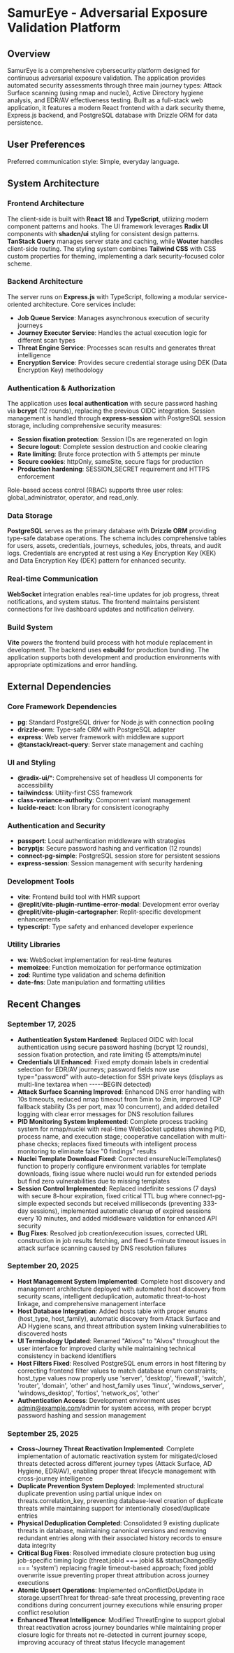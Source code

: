 # SamurEye - Adversarial Exposure Validation Platform

## Overview

SamurEye is a comprehensive cybersecurity platform designed for continuous adversarial exposure validation. The application provides automated security assessments through three main journey types: Attack Surface scanning (using nmap and nuclei), Active Directory hygiene analysis, and EDR/AV effectiveness testing. Built as a full-stack web application, it features a modern React frontend with a dark security theme, Express.js backend, and PostgreSQL database with Drizzle ORM for data persistence.

## User Preferences

Preferred communication style: Simple, everyday language.

## System Architecture

### Frontend Architecture
The client-side is built with **React 18** and **TypeScript**, utilizing modern component patterns and hooks. The UI framework leverages **Radix UI** components with **shadcn/ui** styling for consistent design patterns. **TanStack Query** manages server state and caching, while **Wouter** handles client-side routing. The styling system combines **Tailwind CSS** with CSS custom properties for theming, implementing a dark security-focused color scheme.

### Backend Architecture
The server runs on **Express.js** with TypeScript, following a modular service-oriented architecture. Core services include:
- **Job Queue Service**: Manages asynchronous execution of security journeys
- **Journey Executor Service**: Handles the actual execution logic for different scan types
- **Threat Engine Service**: Processes scan results and generates threat intelligence
- **Encryption Service**: Provides secure credential storage using DEK (Data Encryption Key) methodology

### Authentication & Authorization
The application uses **local authentication** with secure password hashing via **bcrypt** (12 rounds), replacing the previous OIDC integration. Session management is handled through **express-session** with PostgreSQL session storage, including comprehensive security measures:
- **Session fixation protection**: Session IDs are regenerated on login
- **Secure logout**: Complete session destruction and cookie clearing
- **Rate limiting**: Brute force protection with 5 attempts per minute
- **Secure cookies**: httpOnly, sameSite, secure flags for production
- **Production hardening**: SESSION_SECRET requirement and HTTPS enforcement

Role-based access control (RBAC) supports three user roles: global_administrator, operator, and read_only.

### Data Storage
**PostgreSQL** serves as the primary database with **Drizzle ORM** providing type-safe database operations. The schema includes comprehensive tables for users, assets, credentials, journeys, schedules, jobs, threats, and audit logs. Credentials are encrypted at rest using a Key Encryption Key (KEK) and Data Encryption Key (DEK) pattern for enhanced security.

### Real-time Communication
**WebSocket** integration enables real-time updates for job progress, threat notifications, and system status. The frontend maintains persistent connections for live dashboard updates and notification delivery.

### Build System
**Vite** powers the frontend build process with hot module replacement in development. The backend uses **esbuild** for production bundling. The application supports both development and production environments with appropriate optimizations and error handling.

## External Dependencies

### Core Framework Dependencies
- **pg**: Standard PostgreSQL driver for Node.js with connection pooling
- **drizzle-orm**: Type-safe ORM with PostgreSQL adapter
- **express**: Web server framework with middleware support
- **@tanstack/react-query**: Server state management and caching

### UI and Styling
- **@radix-ui/***: Comprehensive set of headless UI components for accessibility
- **tailwindcss**: Utility-first CSS framework
- **class-variance-authority**: Component variant management
- **lucide-react**: Icon library for consistent iconography

### Authentication and Security
- **passport**: Local authentication middleware with strategies
- **bcryptjs**: Secure password hashing and verification (12 rounds)
- **connect-pg-simple**: PostgreSQL session store for persistent sessions
- **express-session**: Session management with security hardening

### Development Tools
- **vite**: Frontend build tool with HMR support
- **@replit/vite-plugin-runtime-error-modal**: Development error overlay
- **@replit/vite-plugin-cartographer**: Replit-specific development enhancements
- **typescript**: Type safety and enhanced developer experience

### Utility Libraries
- **ws**: WebSocket implementation for real-time features
- **memoizee**: Function memoization for performance optimization
- **zod**: Runtime type validation and schema definition
- **date-fns**: Date manipulation and formatting utilities

## Recent Changes

### September 17, 2025
- **Authentication System Hardened**: Replaced OIDC with local authentication using secure password hashing (bcrypt 12 rounds), session fixation protection, and rate limiting (5 attempts/minute)
- **Credentials UI Enhanced**: Fixed empty domain labels in credential selection for EDR/AV journeys; password fields now use type="password" with auto-detection for SSH private keys (displays as multi-line textarea when -----BEGIN detected)
- **Attack Surface Scanning Improved**: Enhanced DNS error handling with 10s timeouts, reduced nmap timeout from 5min to 2min, improved TCP fallback stability (3s per port, max 10 concurrent), and added detailed logging with clear error messages for DNS resolution failures
- **PID Monitoring System Implemented**: Complete process tracking system for nmap/nuclei with real-time WebSocket updates showing PID, process name, and execution stage; cooperative cancellation with multi-phase checks; replaces fixed timeouts with intelligent process monitoring to eliminate false "0 findings" results
- **Nuclei Template Download Fixed**: Corrected ensureNucleiTemplates() function to properly configure environment variables for template downloads, fixing issue where nuclei would run for extended periods but find zero vulnerabilities due to missing templates
- **Session Control Implemented**: Replaced indefinite sessions (7 days) with secure 8-hour expiration, fixed critical TTL bug where connect-pg-simple expected seconds but received milliseconds (preventing 333-day sessions), implemented automatic cleanup of expired sessions every 10 minutes, and added middleware validation for enhanced API security
- **Bug Fixes**: Resolved job creation/execution issues, corrected URL construction in job results fetching, and fixed 5-minute timeout issues in attack surface scanning caused by DNS resolution failures

### September 20, 2025
- **Host Management System Implemented**: Complete host discovery and management architecture deployed with automated host discovery from security scans, intelligent deduplication, automatic threat-to-host linkage, and comprehensive management interface
- **Host Database Integration**: Added hosts table with proper enums (host_type, host_family), automatic discovery from Attack Surface and AD Hygiene scans, and threat attribution system linking vulnerabilities to discovered hosts
- **UI Terminology Updated**: Renamed "Ativos" to "Alvos" throughout the user interface for improved clarity while maintaining technical consistency in backend identifiers
- **Host Filters Fixed**: Resolved PostgreSQL enum errors in host filtering by correcting frontend filter values to match database enum constraints; host_type values now properly use 'server', 'desktop', 'firewall', 'switch', 'router', 'domain', 'other' and host_family uses 'linux', 'windows_server', 'windows_desktop', 'fortios', 'network_os', 'other'
- **Authentication Access**: Development environment uses admin@example.com/admin for system access, with proper bcrypt password hashing and session management

### September 25, 2025
- **Cross-Journey Threat Reactivation Implemented**: Complete implementation of automatic reactivation system for mitigated/closed threats detected across different journey types (Attack Surface, AD Hygiene, EDR/AV), enabling proper threat lifecycle management with cross-journey intelligence
- **Duplicate Prevention System Deployed**: Implemented structural duplicate prevention using partial unique index on threats.correlation_key, preventing database-level creation of duplicate threats while maintaining support for intentionally closed/duplicate entries 
- **Physical Deduplication Completed**: Consolidated 9 existing duplicate threats in database, maintaining canonical versions and removing redundant entries along with their associated history records to ensure data integrity
- **Critical Bug Fixes**: Resolved immediate closure protection bug using job-specific timing logic (threat.jobId === jobId && statusChangedBy === 'system') replacing fragile timeout-based approach; fixed jobId overwrite issue preventing proper threat attribution across journey executions
- **Atomic Upsert Operations**: Implemented onConflictDoUpdate in storage.upsertThreat for thread-safe threat processing, preventing race conditions during concurrent journey executions while ensuring proper conflict resolution
- **Enhanced Threat Intelligence**: Modified ThreatEngine to support global threat reactivation across journey boundaries while maintaining proper closure logic for threats not re-detected in current journey scope, improving accuracy of threat status lifecycle management